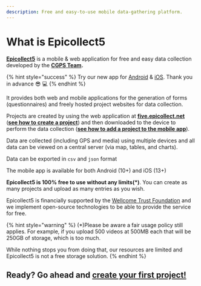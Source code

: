 ```yaml
---
description: Free and easy-to-use mobile data-gathering platform.
---
```


# What is Epicollect5

[**Epicollect5**](https://five.epicollect.net/) is a mobile & web application for free and easy data collection developed by the [**CGPS Team**](https://www.pathogensurveillance.net/our-software/)**.**

{% hint style="success" %}
Try our new app for [Android](https://appdistribution.firebase.dev/i/8abab31013254ea2) & [iOS](https://testflight.apple.com/join/XbAmIp12). Thank you in advance 😎 💻
{% endhint %}

It provides both web and mobile applications for the generation of forms (questionnaires) and freely hosted project websites for data collection.&#x20;

Projects are created by using the web application at [**five.epicollect.net**](https://five.epicollect.net) ([**see how to create a project**](web-application/create-a-project.md)) and then downloaded to the device to perform the data collection ([**see how to add a project to the mobile app**](mobile-application/add-projects.md)).

Data are collected (including GPS and media) using multiple devices and all data can be viewed on a central server (via map, tables, and charts).

Data can be exported in `csv` and `json` format

The mobile app is available for both Android (10+) and iOS (13+)

**Epicollect5 is 100% free to use without any limits(\*)**. You can create as many projects and upload as many entries as you wish.&#x20;

Epicollect5 is financially supported by the [Wellcome Trust Foundation](https://wellcome.ac.uk/) and we implement open-source technologies to be able to provide the service for free.

{% hint style="warning" %}
(\*)Please be aware a fair usage policy still applies. For example, if you upload 500 videos at 500MB each that will be 250GB of storage, which is too much.&#x20;

While nothing stops you from doing that, our resources are limited and Epicollect5 is not a free storage solution.
{% endhint %}

## Ready? Go ahead and [create your first project!](web-application/create-a-project.md)
